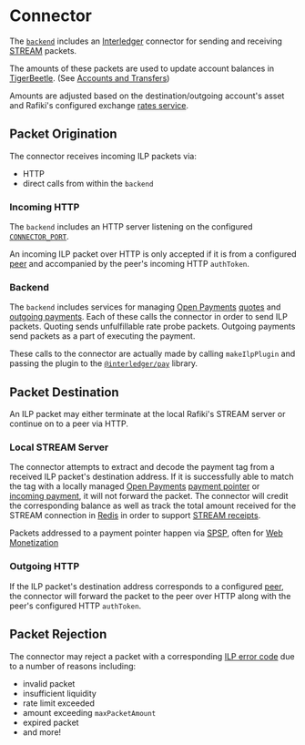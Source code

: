 # Connector

The [`backend`](./architecture.md#backend) includes an [Interledger](./glossary.md#interledger-protocol) connector for sending and receiving [STREAM](./glossary.md#stream) packets.

The amounts of these packets are used to update account balances in [TigerBeetle](./glossary.md#tigerbeetle). (See [Accounts and Transfers](./accounts-and-transfers.md))

Amounts are adjusted based on the destination/outgoing account's asset and Rafiki's configured exchange [rates service](./integration.md#rates-prices).

## Packet Origination

The connector receives incoming ILP packets via:

- HTTP
- direct calls from within the `backend`

### Incoming HTTP

The `backend` includes an HTTP server listening on the configured [`CONNECTOR_PORT`](./deployment.md#backend).

An incoming ILP packet over HTTP is only accepted if it is from a configured [peer](./peering.md) and accompanied by the peer's incoming HTTP `authToken`.

### Backend

The `backend` includes services for managing [Open Payments](./glossary.md#open-payments) [quotes](https://docs.openpayments.guide/reference/create-quote) and [outgoing payments](https://docs.openpayments.guide/reference/create-outgoing-payment). Each of these calls the connector in order to send ILP packets. Quoting sends unfulfillable rate probe packets. Outgoing payments send packets as a part of executing the payment.

These calls to the connector are actually made by calling `makeIlpPlugin` and passing the plugin to the [`@interledger/pay`](https://github.com/interledgerjs/interledgerjs/tree/master/packages/pay) library.

## Packet Destination

An ILP packet may either terminate at the local Rafiki's STREAM server or continue on to a peer via HTTP.

### Local STREAM Server

The connector attempts to extract and decode the payment tag from a received ILP packet's destination address. If it is successfully able to match the tag with a locally managed [Open Payments](./glossary.md#open-payments) [payment pointer](./glossary.md#payment-pointer) or [incoming payment](https://docs.openpayments.guide/reference/create-incoming-payment), it will not forward the packet. The connector will credit the corresponding balance as well as track the total amount received for the STREAM connection in [Redis](./architecture.md) in order to support [STREAM receipts](https://interledger.org/rfcs/0039-stream-receipts/).

Packets addressed to a payment pointer happen via [SPSP](./glossary.md#payment-pointer), often for [Web Monetization](./glossary.md#web-monetization)

### Outgoing HTTP

If the ILP packet's destination address corresponds to a configured [peer](./peering.md), the connector will forward the packet to the peer over HTTP along with the peer's configured HTTP `authToken`.

## Packet Rejection

The connector may reject a packet with a corresponding [ILP error code](https://interledger.org/rfcs/0027-interledger-protocol-4/#error-codes) due to a number of reasons including:

- invalid packet
- insufficient liquidity
- rate limit exceeded
- amount exceeding `maxPacketAmount`
- expired packet
- and more!
